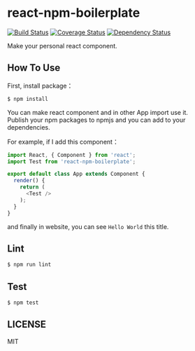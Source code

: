 # react-npm-boilerplate

[![Build Status](https://travis-ci.org/neighborhood999/react-npm-boilerplate.svg?branch=unit-test)](https://travis-ci.org/neighborhood999/react-npm-boilerplate)
[![Coverage Status](https://coveralls.io/repos/github/neighborhood999/react-npm-boilerplate/badge.svg?branch=unit-test)](https://coveralls.io/github/neighborhood999/react-npm-boilerplate?branch=unit-test)
[![Dependency Status](https://david-dm.org/neighborhood999/react-npm-boilerplate.svg)](https://david-dm.org/neighborhood999/react-npm-boilerplate)

Make your personal react component.

## How To Use

First, install package：

```sh
$ npm install
```

You can make react component and in other App import use it.  
Publish your npm packages to npmjs and you can add to your dependencies.  

For example, if I add this component：

```js
import React, { Component } from 'react';
import Test from 'react-npm-boilerplate';

export default class App extends Component {
  render() {
    return (
      <Test />
    );
  }
}
```

and finally in website, you can see `Hello World` this title.

## Lint

```sh
$ npm run lint
```

## Test

```sh
$ npm test
```

## LICENSE

MIT
